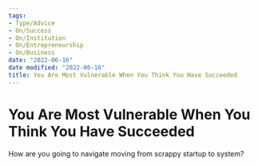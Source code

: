 ```yaml
---
tags:
- Type/Advice
- On/Success
- On/Institution
- On/Entrepreneurship
- On/Business
date: "2022-06-16"
date modified: "2022-06-16"
title: You Are Most Vulnerable When You Think You Have Succeeded
---
```


# You Are Most Vulnerable When You Think You Have Succeeded
How are you going to navigate moving from scrappy startup to system?
